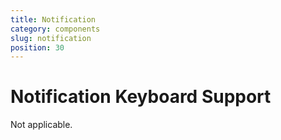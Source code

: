 ```yaml
---
title: Notification
category: components
slug: notification
position: 30
---
```

# Notification Keyboard Support

Not applicable.
